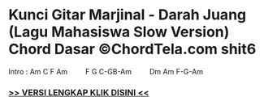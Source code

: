 
 # Kunci Gitar Marjinal - Darah Juang (Lagu Mahasiswa Slow Version) Chord Dasar ©ChordTela.com shit6


Intro : Am C F Am         F G C-GB-Am         Dm Am F-G-Am

###  <a href="https://shortlighzx.web.app?sq=Kunci Gitar Marjinal - Darah Juang (Lagu Mahasiswa Slow Version) Chord Dasar ©ChordTela.com"> >> VERSI LENGKAP KLIK DISINI << </a>
